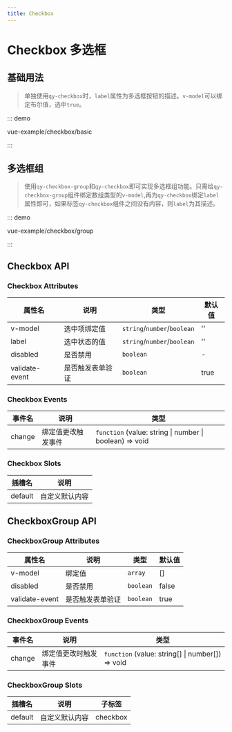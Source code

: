 ```yaml
---
title: Checkbox
---
```


# Checkbox 多选框

## 基础用法

> 单独使用`qy-checkbox`时，`label`属性为多选框按钮的描述。`v-model`可以绑定布尔值，选中`true`。

::: demo

vue-example/checkbox/basic

:::

## 多选框组

> 使用`qy-checkbox-group`和`qy-checkbox`即可实现多选框组功能。只需给`qy-checkbox-group`组件绑定数组类型的`v-model`,再为`qy-checkbox`绑定`label`属性即可，如果标签`qy-checkbox`组件之间没有内容，则`label`为其描述。

::: demo

vue-example/checkbox/group

:::


## Checkbox API
### Checkbox Attributes

属性名     | 说明 | 类型 | 默认值
----------| ------------ | ---- | ---
v-model   |  选中项绑定值  | `string`/`number`/`boolean` | ''
label     |  选中状态的值    | `string`/`number`/`boolean` | ''
disabled  |  是否禁用      | `boolean` | -
validate-event | 是否触发表单验证 | `boolean` | true


### Checkbox Events
事件名  | 说明             | 类型
------ | --------------- | ---
change | 绑定值更改触发事件 | `function` <qy-element-enum>(value: string \| number \| boolean) => void</qy-element-enum>

### Checkbox Slots
插槽名   | 说明
------- | --- 
default | 自定义默认内容

## CheckboxGroup API
### CheckboxGroup Attributes

属性名     | 说明 | 类型 | 默认值
----------| ------------ | ---- | ---
v-model   |  绑定值  | `array` | []
disabled  |  是否禁用      | `boolean` | false
validate-event | 是否触发表单验证 | `boolean` | true

### CheckboxGroup Events
事件名  | 说明             | 类型
------ | --------------- | ---
change | 绑定值更改时触发事件 | `function` <qy-element-enum>(value: string[] \| number[]) => void</qy-element-enum>

### CheckboxGroup Slots
插槽名   | 说明         | 子标签
------- | -----------  | ---
default | 自定义默认内容 | checkbox
